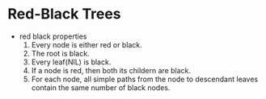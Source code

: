 # Red-Black Trees

- red black properties
  1.  Every node is either red or black.
  2.  The root is black.
  3.  Every leaf(NIL) is black.
  4.  If a node is red, then both its childern are black.
  5.  For each node, all simple paths from the node to descendant leaves contain the same number of black nodes.
